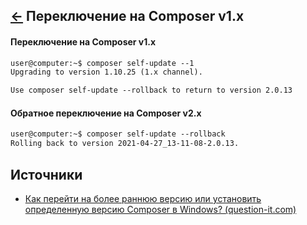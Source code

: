 [&larr;](readme.md "Ubuntu") Переключение на Composer v1.x
----------------------------------------------------------

#### Переключение на Composer v1.x

```markdown
user@computer:~$ composer self-update --1
Upgrading to version 1.10.25 (1.x channel).

Use composer self-update --rollback to return to version 2.0.13
```

#### Обратное переключение на Composer v2.x

```markdown
user@computer:~$ composer self-update --rollback
Rolling back to version 2021-04-27_13-11-08-2.0.13.
```

<a name="sources"></a>
## Источники

- [Как перейти на более раннюю версию или установить определенную версию Composer в Windows? (question-it.com)](https://question-it.com/questions/1669240/kak-perejti-na-bolee-rannjuju-versiju-ili-ustanovit-opredelennuju-versiju-composer-v-windows)